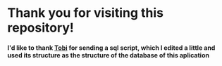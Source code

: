 # Thank you for visiting this repository!
#### I'd like to thank [Tobi](https://github.com/Tobi200774) for sending a sql script, which I edited a little and used its structure as the structure of the database of this aplication
